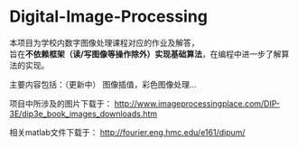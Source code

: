 # Digital-Image-Processing
本项目为学校内数字图像处理课程对应的作业及解答，  
旨在**不依赖框架（读/写图像等操作除外）实现基础算法**，在编程中进一步了解算法的实现。

主要内容包括：（更新中）
图像插值，彩色图像处理...

项目中所涉及的图片下载于：
http://www.imageprocessingplace.com/DIP-3E/dip3e_book_images_downloads.htm 

相关matlab文件下载于：
http://fourier.eng.hmc.edu/e161/dipum/
